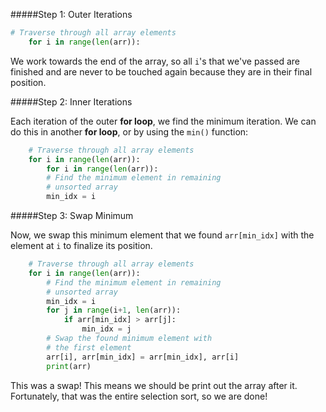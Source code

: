 <!--Title={Selection Sort Explained}-->

<!--badges={Algorithmns:20}-->

<!--concepts{Selection Sort}-->

#####Step 1: Outer Iterations

```python
# Traverse through all array elements 
    for i in range(len(arr)): 
```

We work towards the end of the array, so all `i`'s that we've passed are finished and are never to be touched again because they are in their final position.

#####Step 2: Inner Iterations

Each iteration of the outer **for loop**, we find the minimum iteration. We can do this in another **for loop**, or by using the `min()` function:

```python
    # Traverse through all array elements 
    for i in range(len(arr)):
        for i in range(len(arr)): 
        # Find the minimum element in remaining  
        # unsorted array 
        min_idx = i
```

#####Step 3: Swap Minimum

Now, we swap this minimum element that we found `arr[min_idx]` with the element at `i` to finalize its position.

```python
    # Traverse through all array elements 
    for i in range(len(arr)): 
        # Find the minimum element in remaining  
        # unsorted array 
        min_idx = i
        for j in range(i+1, len(arr)): 
            if arr[min_idx] > arr[j]: 
                min_idx = j 
        # Swap the found minimum element with  
        # the first element
        arr[i], arr[min_idx] = arr[min_idx], arr[i]
        print(arr)
```

This was a swap! This means we should be print out the array after it. Fortunately, that was the entire selection sort, so we are done!